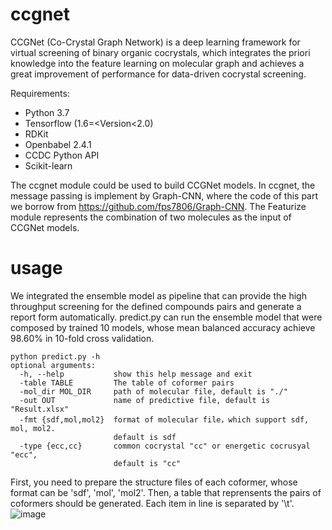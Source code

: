 # ccgnet
CCGNet (Co-Crystal Graph Network) is a deep learning framework for virtual screening of binary organic cocrystals, which integrates the priori knowledge into the feature learning on molecular graph and achieves a great improvement of performance for data-driven cocrystal screening.

Requirements:
* Python 3.7
* Tensorflow (1.6=<Version<2.0)
* RDKit
* Openbabel 2.4.1
* CCDC Python API
* Scikit-learn

The ccgnet module could be used to build CCGNet models. In ccgnet, the message passing is implement by Graph-CNN, where the code of this part we borrow from https://github.com/fps7806/Graph-CNN. The Featurize module represents the combination of two molecules as the input of CCGNet models.
# usage
We integrated the ensemble model as pipeline that can provide the high throughput screening for the defined compounds pairs and generate a report form automatically. 
predict.py can run the ensemble model that were composed by trained 10 models, whose mean balanced accuracy achieve 98.60% in 10-fold cross validation.
~~~
python predict.py -h
optional arguments:
  -h, --help           show this help message and exit
  -table TABLE         The table of coformer pairs
  -mol_dir MOL_DIR     path of molecular file, default is "./"
  -out OUT             name of predictive file, default is "Result.xlsx"
  -fmt {sdf,mol,mol2}  format of molecular file，which support sdf, mol, mol2.
                       default is sdf
  -type {ecc,cc}       common cocrystal "cc" or energetic cocrusyal "ecc",
                       default is "cc"
~~~
First, you need to prepare the structure files of each coformer, whose format can be 'sdf', 'mol', 'mol2'.
Then, a table that reprensents the pairs of coformers should be generated. Each item in line is separated by '\t'.
![image](https://github.com/Saoge123/ccgnet/edit/main/table-example.png)
